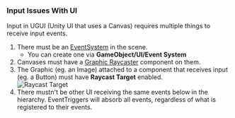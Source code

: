 ### Input Issues With UI
Input in UGUI (Unity UI that uses a Canvas) requires multiple things to receive input events.  

1. There must be an [EventSystem](https://docs.unity3d.com/Packages/com.unity.ugui@latest/index.html?subfolder=/manual/EventSystem.html) in the scene.  
    - You can create one via **GameObject/UI/Event System**  
2. Canvases must have a [Graphic Raycaster](https://docs.unity3d.com/Packages/com.unity.ugui@latest/index.html?subfolder=/manual/script-GraphicRaycaster.html) component on them.  
3. The Graphic (eg. an Image) attached to a component that receives input (eg. a Button) must have **Raycast Target** enabled.  
![Raycast Target](http://help.vertx.xyz/Images/ui-raycast-target.png)
4. There mustn't be other UI receiving the same events below in the hierarchy. EventTriggers will absorb all events, regardless of what is registered to their events.